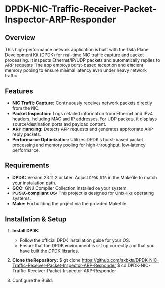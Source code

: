 # DPDK-NIC-Traffic-Receiver-Packet-Inspector-ARP-Responder

## Overview
This high-performance network application is built with the Data Plane Development Kit (DPDK) for real-time NIC traffic capture and packet processing. It inspects Ethernet/IP/UDP packets and automatically replies to ARP requests. The app employs burst-based reception and efficient memory pooling to ensure minimal latency even under heavy network traffic.

## Features
- **NIC Traffic Capture:** Continuously receives network packets directly from the NIC.
- **Packet Inspection:** Logs detailed information from Ethernet and IPv4 headers, including MAC and IP addresses. For UDP packets, it displays source/destination ports and payload content.
- **ARP Handling:** Detects ARP requests and generates appropriate ARP reply packets.
- **Performance Optimization:** Utilizes DPDK's burst-based packet processing and memory pooling for high-throughput, low-latency performance.

## Requirements
- **DPDK:** Version 23.11.2 or later. Adjust `DPDK_DIR` in the Makefile to match your installation path.
- **GCC:** GNU Compiler Collection installed on your system.
- **POSIX-compliant OS:** This project is designed for Unix-like operating systems.
- **Make:** For building the project via the provided Makefile.

## Installation & Setup

1. **Install DPDK:**
   - Follow the official DPDK installation guide for your OS.
   - Ensure that the DPDK environment is set up correctly and that you have built the DPDK libraries.

2. **Clone the Repository:**
   $ git clone https://github.com/axbkts/DPDK-NIC-Traffic-Receiver-Packet-Inspector-ARP-Responder
   $ cd DPDK-NIC-Traffic-Receiver-Packet-Inspector-ARP-Responder

3. Configure the Build:
